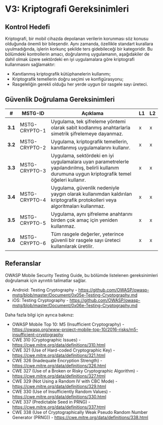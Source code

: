 # V3: Kriptografi Gereksinimleri

## Kontrol Hedefi

Kriptografi, bir mobil cihazda depolanan verilerin korunması söz konusu olduğunda önemli bir bileşendir. Aynı zamanda, özellikle standart kurallara uyulmadığında, işlerin korkunç şekilde ters gidebileceği bir kategoridir. Bu bölümdeki kontrollerin amacı, doğrulanmış uygulamanın, aşağıdakiler de dahil olmak üzere sektördeki en iyi uygulamalara göre kriptografi kullanmasını sağlamaktır:

- Kanıtlanmış kriptografik kütüphanelerin kullanımı;
- Kriptografik temellerin doğru seçimi ve konfigürasyonu;
- Rasgeleliğin gerekli olduğu her yerde uygun bir rasgele sayı üreteci.

## Güvenlik Doğrulama Gereksinimleri

| # | MSTG-ID | Açıklama | L1 | L2 |
| -- | ---------- | ---------------------- | - | - |
| **3.1** | MSTG-CRYPTO-1 | Uygulama, tek şifreleme yöntemi olarak sabit kodlanmış anahtarlarla simetrik şifrelemeye dayanmaz. | x | x |
| **3.2** | MSTG-CRYPTO-2 | Uygulama, kriptografik temellerin, kanıtlanmış uygulamalarını kullanır. | x | x |
| **3.3** | MSTG-CRYPTO-3 | Uygulama, sektördeki en iyi uygulamalara uyan parametrelerle yapılandırılmış, belirli kullanım durumuna uygun kriptografik temel öğeleri kullanır. | x | x |
| **3.4** | MSTG-CRYPTO-4 | Uygulama, güvenlik nedeniyle yaygın olarak kullanımdan kaldırılan kriptografik protokolleri veya algoritmaları kullanmaz. | x | x |
| **3.5** | MSTG-CRYPTO-5 | Uygulama, aynı şifreleme anahtarını birden çok amaç için yeniden kullanmaz. | x | x |
| **3.6** | MSTG-CRYPTO-6 | Tüm rasgele değerler, yeterince güvenli bir rasgele sayı üreteci kullanılarak üretilir. | x | x |

## Referanslar

OWASP Mobile Security Testing Guide, bu bölümde listelenen gereksinimleri doğrulamak için ayrıntılı talimatlar sağlar.

- Android: Testing Cryptography - <https://github.com/OWASP/owasp-mstg/blob/master/Document/0x05e-Testing-Cryptography.md>
- iOS: Testing Cryptography - <https://github.com/OWASP/owasp-mstg/blob/master/Document/0x06e-Testing-Cryptography.md>

Daha fazla bilgi için ayrıca bakınız:

- OWASP Mobile Top 10: M5 (Insufficient Cryptography) - <https://owasp.org/www-project-mobile-top-10/2016-risks/m5-insufficient-cryptography>
- CWE 310 (Cryptographic Issues) - <https://cwe.mitre.org/data/definitions/310.html>
- CWE 321 (Use of Hard-coded Cryptographic Key) - <https://cwe.mitre.org/data/definitions/321.html>
- CWE 326 (Inadequate Encryption Strength) - <https://cwe.mitre.org/data/definitions/326.html>
- CWE 327 (Use of a Broken or Risky Cryptographic Algorithm) - <https://cwe.mitre.org/data/definitions/327.html>
- CWE 329 (Not Using a Random IV with CBC Mode) - <https://cwe.mitre.org/data/definitions/329.html>
- CWE 330 (Use of Insufficiently Random Values) - <https://cwe.mitre.org/data/definitions/330.html>
- CWE 337 (Predictable Seed in PRNG) - <https://cwe.mitre.org/data/definitions/337.html>
- CWE 338 (Use of Cryptographically Weak Pseudo Random Number Generator (PRNG)) - <https://cwe.mitre.org/data/definitions/338.html>
